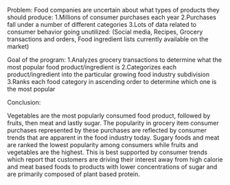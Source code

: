 
Problem:
Food companies are uncertain about what types of products they should produce:
1.Millions of consumer purchases each year
2.Purchases fall under a number of different categories
3.Lots of data related to consumer behavior going unutilized:
    (Social media,
    Recipes,
    Grocery transactions and orders,
    Food ingredient lists currently available on the market)

Goal of the program:
1.Analyzes grocery transactions to determine what the most popular food product/ingredient is
2.Categorizes each product/ingredient into the particular growing food industry subdivision
3.Ranks each food category in ascending order to determine which one is the most popular


Conclusion:
 
 Vegetables are the most popularly consumed food product, followed by fruits, then meat and lastly sugar. The popularity in grocery item consumer purchases represented by these purchases are reflected by consumer trends that are apparent in the food industry today.
 Sugary foods and meat are ranked the lowest popularity among consumers while fruits and vegetables are the highest. This is best supported by consumer trends which report that customers are driving their interest away from high calorie and meat based foods to products with lower concentrations of sugar and are primarily composed of plant based protein.
  


